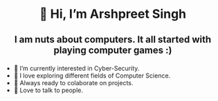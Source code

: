 # <p align = "center"> 👋 Hi, I’m Arshpreet Singh</p>
## <p align = "center"> I am nuts about computers. It all started with playing computer games :)</p>
- 👀 I’m currently interested in Cyber-Security.
- 🌱 I love exploring different fields of Computer Science.
- 🏃 Always ready to colaborate on projects.
- 🍟 Love to talk to people.

<!---
ArshpreetS/ArshpreetS is a ✨ special ✨ repository because its `README.md` (this file) appears on your GitHub profile.
You can click the Preview link to take a look at your changes.
--->
